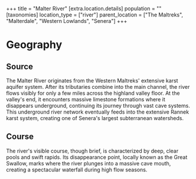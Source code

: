 +++
title = "Malter River"
[extra.location.details]
population = ""
[taxonomies]
location_type = ["river"]
parent_location = ["The Maltreks", "Malterdale", "Western Lowlands", "Senera"]
+++

# Geography

## Source

The Malter River originates from the Western Maltreks' extensive karst aquifer
system. After its tributaries combine into the main channel, the river flows
visibly for only a few miles across the highland valley floor. At the valley's
end, it encounters massive limestone formations where it disappears underground,
continuing its journey through vast cave systems. This underground river network
eventually feeds into the extensive Rannek karst system, creating one of Senera's
largest subterranean watersheds.

## Course

The river's visible course, though brief, is characterized by deep, clear pools
and swift rapids. Its disappearance point, locally known as the Great Swallow,
marks where the river plunges into a massive cave mouth, creating a spectacular
waterfall during high flow seasons.

